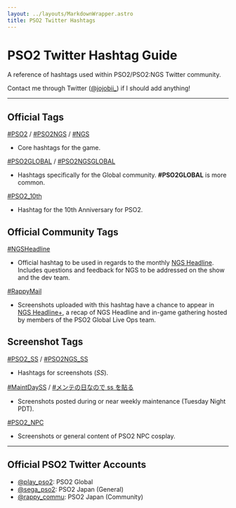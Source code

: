 ```yaml
---
layout: ../layouts/MarkdownWrapper.astro
title: PSO2 Twitter Hashtags
---
```


# PSO2 Twitter Hashtag Guide

A reference of hashtags used within PSO2/PSO2:NGS Twitter community.

Contact me through Twitter ([@jojobii\_](https://twitter.com/jojobii_)) if I should add anything!

---

## Official Tags

[#PSO2](https://twitter.com/hashtag/PSO2)
/
[#PSO2NGS](https://twitter.com/hashtag/PSO2NGS)
/
[#NGS](https://twitter.com/hashtag/NGS)

- Core hashtags for the game.

[#PSO2GLOBAL](https://twitter.com/hashtag/PSO2GLOBAL)
/
[#PSO2NGSGLOBAL](https://twitter.com/hashtag/PSO2NGSGLOBAL)

- Hashtags specifically for the Global community. **#PSO2GLOBAL** is more common.

[#PSO2_10th](https://twitter.com/hashtag/PSO2_10th)

- Hashtag for the 10th Anniversary for PSO2.

## Official Community Tags

[#NGSHeadline](https://twitter.com/hashtag/NGSHeadline)

- Official hashtag to be used in regards to the monthly [NGS Headline](https://www.youtube.com/c/PSO2Global/search?query=NGS%20Headline). Includes questions and feedback for NGS to be addressed on the show and the dev team.

[#RappyMail](https://twitter.com/hashtag/RappyMail)

- Screenshots uploaded with this hashtag have a chance to appear in [NGS Headline+](https://www.youtube.com/playlist?list=PL-jZ6CopsJHaaodlfbX1tZIxL1QwaJpDk), a recap of NGS Headline and in-game gathering hosted by members of the PSO2 Global Live Ops team.

## Screenshot Tags

[#PSO2_SS](https://twitter.com/hashtag/PSO2_SS)
/
[#PSO2NGS_SS](https://twitter.com/hashtag/PSO2NGS_SS)

- Hashtags for screenshots (_SS_).

[#MaintDaySS](https://twitter.com/hashtag/MaintDaySS)
/
[#メンテの日なので ss を貼る](https://twitter.com/hashtag/%E3%83%A1%E3%83%B3%E3%83%86%E3%81%AE%E6%97%A5%E3%81%AA%E3%81%AE%E3%81%A7ss%E3%82%92%E8%B2%BC%E3%82%8B)

- Screenshots posted during or near weekly maintenance (Tuesday Night PDT).

[#PSO2_NPC](https://twitter.com/hashtag/PSO2_NPC)

- Screenshots or general content of PSO2 NPC cosplay.

---

## Official PSO2 Twitter Accounts

- [@play_pso2](https://twitter.com/play_pso2): PSO2 Global
- [@sega_pso2](https://twitter.com/sega_pso2): PSO2 Japan (General)
- [@rappy_commu](https://twitter.com/rappy_commu): PSO2 Japan (Community)
